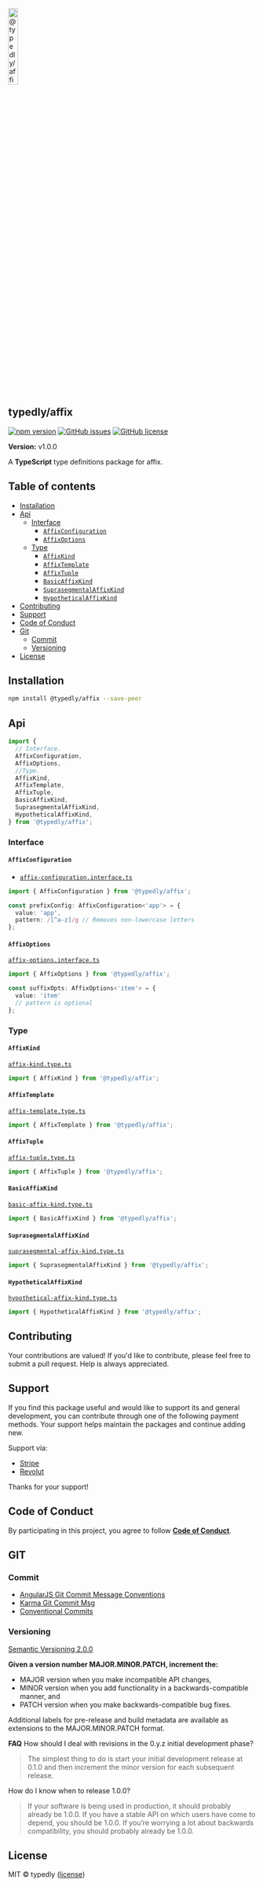 
<a href="https://www.typescriptlang.org/">
  <img
    src="https://avatars.githubusercontent.com/u/189665258?s=400&u=712e292bae048947d1f7d2020d7d38875c40e63a&v=4"
    width="20%"
    title="@typedly/affix - A collection of TypeScript packages for precise, type-safe development."
  />
</a>

## typedly/affix

<!-- npm badge -->
[![npm version][typedly-npm-badge-svg]][typedly-npm-badge]
[![GitHub issues][typedly-badge-issues]][typedly-issues]
[![GitHub license][typedly-badge-license]][typedly-license]

**Version:** v1.0.0

A **TypeScript** type definitions package for affix.

## Table of contents

- [Installation](#installation)
- [Api](#api)
  - [Interface](#interface)
    - [`AffixConfiguration`](#affixconfiguration)
    - [`AffixOptions`](#affixoptions)
  - [Type](#type)
    - [`AffixKind`](#affixkind)
    - [`AffixTemplate`](#affixtemplate)
    - [`AffixTuple`](#affixtuple)
    - [`BasicAffixKind`](#basicaffixkind)
    - [`SuprasegmentalAffixKind`](#suprasegmentalaffixkind)
    - [`HypotheticalAffixKind`](#hypotheticalaffixkind)
- [Contributing](#contributing)
- [Support](#support)
- [Code of Conduct](#code-of-conduct)
- [Git](#git)
  - [Commit](#commit)
  - [Versioning](#versioning)
- [License](#license)

## Installation

```bash
npm install @typedly/affix --save-peer
```

## Api

```typescript
import {
  // Interface.
  AffixConfiguration,
  AffixOptions,
  //Type.
  AffixKind,
  AffixTemplate,
  AffixTuple,
  BasicAffixKind,
  SuprasegmentalAffixKind,
  HypotheticalAffixKind,
} from '@typedly/affix';
```

### Interface

#### `AffixConfiguration`

- [`affix-configuration.interface.ts`](https://github.com/typedly/affix/blob/main/src/interface/affix-configuration.interface.ts)

```typescript
import { AffixConfiguration } from '@typedly/affix';

const prefixConfig: AffixConfiguration<'app'> = {
  value: 'app',
  pattern: /[^a-z]/g // Removes non-lowercase letters
};
```

#### `AffixOptions`

[`affix-options.interface.ts`](https://github.com/typedly/affix/blob/main/src/interface/affix-options.interface.ts)

```typescript
import { AffixOptions } from '@typedly/affix';

const suffixOpts: AffixOptions<'item'> = {
  value: 'item'
  // pattern is optional
};
```

### Type

#### `AffixKind`

[`affix-kind.type.ts`](https://github.com/typedly/affix/blob/main/src/type/affix-kind.type.ts)

```typescript
import { AffixKind } from '@typedly/affix';
```

#### `AffixTemplate`

[`affix-template.type.ts`](https://github.com/typedly/affix/blob/main/src/type/affix-template.type.ts)

```typescript
import { AffixTemplate } from '@typedly/affix';
```

#### `AffixTuple`

[`affix-tuple.type.ts`](https://github.com/typedly/affix/blob/main/src/type/affix-tuple.type.ts)

```typescript
import { AffixTuple } from '@typedly/affix';
```

#### `BasicAffixKind`

[`basic-affix-kind.type.ts`](https://github.com/typedly/affix/blob/main/src/type/basic-affix-kind.type.ts)

```typescript
import { BasicAffixKind } from '@typedly/affix';
```

#### `SuprasegmentalAffixKind`

[`suprasegmental-affix-kind.type.ts`](https://github.com/typedly/affix/blob/main/src/type/suprasegmental-affix-kind.type.ts)

```typescript
import { SuprasegmentalAffixKind } from '@typedly/affix';
```

#### `HypotheticalAffixKind`

[`hypothetical-affix-kind.type.ts`](https://github.com/typedly/affix/blob/main/src/type/hypothetical-affix-kind.type.ts)

```typescript
import { HypotheticalAffixKind } from '@typedly/affix';
```

## Contributing

Your contributions are valued! If you'd like to contribute, please feel free to submit a pull request. Help is always appreciated.

## Support

If you find this package useful and would like to support its and general development, you can contribute through one of the following payment methods. Your support helps maintain the packages and continue adding new.

Support via:

- [Stripe](https://donate.stripe.com/dR614hfDZcJE3wAcMM)
- [Revolut](https://checkout.revolut.com/pay/048b10a3-0e10-42c8-a917-e3e9cb4c8e29)

Thanks for your support!

## Code of Conduct

By participating in this project, you agree to follow **[Code of Conduct](https://www.contributor-covenant.org/version/2/1/code_of_conduct/)**.

## GIT

### Commit

- [AngularJS Git Commit Message Conventions][git-commit-angular]
- [Karma Git Commit Msg][git-commit-karma]
- [Conventional Commits][git-commit-conventional]

### Versioning

[Semantic Versioning 2.0.0][git-semver]

**Given a version number MAJOR.MINOR.PATCH, increment the:**

- MAJOR version when you make incompatible API changes,
- MINOR version when you add functionality in a backwards-compatible manner, and
- PATCH version when you make backwards-compatible bug fixes.

Additional labels for pre-release and build metadata are available as extensions to the MAJOR.MINOR.PATCH format.

**FAQ**
How should I deal with revisions in the 0.y.z initial development phase?

> The simplest thing to do is start your initial development release at 0.1.0 and then increment the minor version for each subsequent release.

How do I know when to release 1.0.0?

> If your software is being used in production, it should probably already be 1.0.0. If you have a stable API on which users have come to depend, you should be 1.0.0. If you’re worrying a lot about backwards compatibility, you should probably already be 1.0.0.

## License

MIT © typedly ([license][typedly-license])

<!-- This package: typedly  -->
  <!-- GitHub: badges -->
  [typedly-badge-issues]: https://img.shields.io/github/issues/typedly/affix
  [typedly-badge-forks]: https://img.shields.io/github/forks/typedly/affix
  [typedly-badge-stars]: https://img.shields.io/github/stars/typedly/affix
  [typedly-badge-license]: https://img.shields.io/github/license/typedly/affix
  <!-- GitHub: badges links -->
  [typedly-issues]: https://github.com/typedly/affix/issues
  [typedly-forks]: https://github.com/typedly/affix/network
  [typedly-license]: https://github.com/typedly/affix/blob/master/LICENSE
  [typedly-stars]: https://github.com/typedly/affix/stargazers
<!-- This package -->

<!-- Package: typedly -->
  <!-- npm -->
  [typedly-npm-badge-svg]: https://badge.fury.io/js/@typedly%2Faffix.svg
  [typedly-npm-badge]: https://badge.fury.io/js/@typedly%2Faffix

<!-- GIT -->
[git-semver]: http://semver.org/

<!-- GIT: commit -->
[git-commit-angular]: https://gist.github.com/stephenparish/9941e89d80e2bc58a153
[git-commit-karma]: http://karma-runner.github.io/0.10/dev/git-commit-msg.html
[git-commit-conventional]: https://www.conventionalcommits.org/en/v1.0.0/
